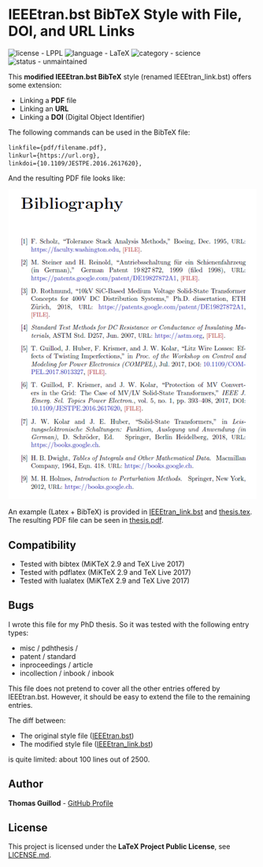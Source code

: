 # IEEEtran.bst BibTeX Style with File, DOI, and URL Links

![license - LPPL](https://img.shields.io/badge/license-LPPL-green)
![language - LaTeX](https://img.shields.io/badge/language-LaTeX-blue)
![category - science](https://img.shields.io/badge/category-science-lightgrey)
![status - unmaintained](https://img.shields.io/badge/status-unmaintained-red)

This **modified IEEEtran.bst BibTeX** style (renamed IEEEtran_link.bst) offers some extension:
* Linking a **PDF** file
* Linking an **URL**
* Linking a **DOI** (Digital Object Identifier)

The following commands can be used in the BibTeX file:
```
linkfile={pdf/filename.pdf},
linkurl={https://url.org},
linkdoi={10.1109/JESTPE.2016.2617620},
```

And the resulting PDF file looks like:
<p float="middle">
    <img src="screenshot.png" width="600">
</p>

An example (Latex + BibTeX) is provided in [IEEEtran_link.bst](IEEEtran_link.bst) and [thesis.tex](thesis.tex).
The resulting PDF file can be seen in [thesis.pdf](thesis.pdf).

## Compatibility

* Tested with bibtex (MiKTeX 2.9 and TeX Live 2017)
* Tested with pdflatex (MiKTeX 2.9 and TeX Live 2017)
* Tested with lualatex (MiKTeX 2.9 and TeX Live 2017)

## Bugs

I wrote this file for my PhD thesis. So it was tested with the following entry types:
* misc / pdhthesis / 
* patent / standard
* inproceedings / article
* incollection / inbook / inbook

This file does not pretend to cover all the other entries offered by IEEEtran.bst.
However, it should be easy to extend the file to the remaining entries.

The diff between:
* The original style file ([IEEEtran.bst](IEEEtran.bst))
* The modified style file ([IEEEtran_link.bst](IEEEtran_link.bst))

is quite limited: about 100 lines out of 2500.

## Author

**Thomas Guillod** - [GitHub Profile](https://github.com/otvam)

## License

This project is licensed under the **LaTeX Project Public License**, see [LICENSE.md](LICENSE.md).
